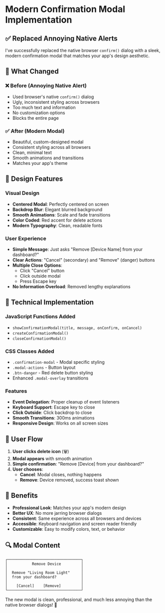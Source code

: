 # Modern Confirmation Modal Implementation

## ✅ Replaced Annoying Native Alerts

I've successfully replaced the native browser `confirm()` dialog with a sleek, modern confirmation modal that matches your app's design aesthetic.

## 🎯 What Changed

### ❌ **Before (Annoying Native Alert)**
- Used browser's native `confirm()` dialog
- Ugly, inconsistent styling across browsers
- Too much text and information
- No customization options
- Blocks the entire page

### ✅ **After (Modern Modal)**
- Beautiful, custom-designed modal
- Consistent styling across all browsers
- Clean, minimal text
- Smooth animations and transitions
- Matches your app's theme

## 🎨 **Design Features**

### **Visual Design**
- **Centered Modal**: Perfectly centered on screen
- **Backdrop Blur**: Elegant blurred background
- **Smooth Animations**: Scale and fade transitions
- **Color Coded**: Red accent for delete actions
- **Modern Typography**: Clean, readable fonts

### **User Experience**
- **Simple Message**: Just asks "Remove [Device Name] from your dashboard?"
- **Clear Actions**: "Cancel" (secondary) and "Remove" (danger) buttons
- **Multiple Close Options**: 
  - Click "Cancel" button
  - Click outside modal
  - Press Escape key
- **No Information Overload**: Removed lengthy explanations

## 🔧 **Technical Implementation**

### **JavaScript Functions Added**
- `showConfirmationModal(title, message, onConfirm, onCancel)`
- `createConfirmationModal()` 
- `closeConfirmationModal()`

### **CSS Classes Added**
- `.confirmation-modal` - Modal specific styling
- `.modal-actions` - Button layout
- `.btn-danger` - Red delete button styling
- Enhanced `.modal-overlay` transitions

### **Features**
- **Event Delegation**: Proper cleanup of event listeners
- **Keyboard Support**: Escape key to close
- **Click Outside**: Click backdrop to close
- **Smooth Transitions**: 300ms animations
- **Responsive Design**: Works on all screen sizes

## 📱 **User Flow**

1. **User clicks delete icon** (🗑️)
2. **Modal appears** with smooth animation
3. **Simple confirmation**: "Remove [Device] from your dashboard?"
4. **User chooses**:
   - **Cancel**: Modal closes, nothing happens
   - **Remove**: Device removed, success toast shown

## 🎯 **Benefits**

- **Professional Look**: Matches your app's modern design
- **Better UX**: No more jarring browser dialogs
- **Consistent**: Same experience across all browsers and devices
- **Accessible**: Keyboard navigation and screen reader friendly
- **Customizable**: Easy to modify colors, text, or behavior

## 🔍 **Modal Content**

```
┌─────────────────────────────────┐
│           Remove Device         │
│                                 │
│  Remove "Living Room Light"     │
│  from your dashboard?           │
│                                 │
│    [Cancel]    [Remove]         │
└─────────────────────────────────┘
```

The new modal is clean, professional, and much less annoying than the native browser dialogs! 🎉
